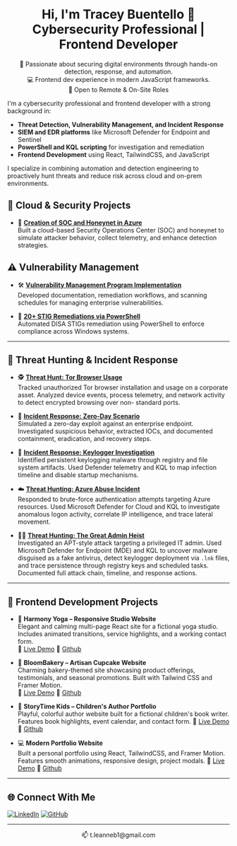 <h1 align="center">Hi, I'm Tracey Buentello 👋<br/>Cybersecurity Professional | Frontend Developer</h1>

<p align="center">
🔐 Passionate about securing digital environments through hands-on detection, response, and automation. <br/>
💻 Frontend dev experience in modern JavaScript frameworks. <br/>
💼 Open to Remote & On-Site Roles
</p>

I'm a cybersecurity professional and frontend developer with a strong background in:

- **Threat Detection, Vulnerability Management, and Incident Response**
- **SIEM and EDR platforms** like Microsoft Defender for Endpoint and Sentinel
- **PowerShell and KQL scripting** for investigation and remediation
- **Frontend Development** using React, TailwindCSS, and JavaScript

I specialize in combining automation and detection engineering to proactively hunt threats and reduce risk across cloud and on-prem environments.

## 🔐 Cloud & Security Projects

- 🚀 **[Creation of SOC and Honeynet in Azure](https://github.com/tleanne1/Cloud-SOC)**  
  Built a cloud-based Security Operations Center (SOC) and honeynet to simulate attacker behavior, collect telemetry, and enhance detection strategies.
  
## ⚠️ Vulnerability Management

- 🛠️ **[Vulnerability Management Program Implementation](https://github.com/tleanne1/vulnerability-management-program/tree/main)**  
  Developed documentation, remediation workflows, and scanning schedules for managing enterprise vulnerabilities.
  
- 🔧 **[20+ STIG Remediations via PowerShell](https://github.com/tleanne1/STIGS-PowerShell-Scripts)**  
  Automated DISA STIGs remediation using PowerShell to enforce compliance across Windows systems.

---

## 🚨 Threat Hunting & Incident Response

- 🕵️ **[Threat Hunt: Tor Browser Usage](https://github.com/tleanne1/threat-hunting-scenario-tor/tree/main)**  
  Tracked unauthorized Tor browser installation and usage on a corporate asset. Analyzed device events, process telemetry, and network activity to detect encrypted browsing over non-        standard ports.

- 🧪 **[Incident Response: Zero-Day Scenario](https://github.com/tleanne1/threat-hunting-scenario-zero-day)**  
  Simulated a zero-day exploit against an enterprise endpoint. Investigated suspicious behavior, extracted IOCs, and documented containment, eradication, and recovery steps.

- 📄 **[Incident Response: Keylogger Investigation](https://github.com/tleanne1/threat-hunting-scenario-keylogger)**  
  Identified persistent keylogging malware through registry and file system artifacts. Used Defender telemetry and KQL to map infection timeline and disable startup mechanisms.

- ☁️ **[Threat Hunting: Azure Abuse Incident](https://github.com/tleanne1/threat-hunting-Azure-Abuse-Incident)**  
  Responded to brute-force authentication attempts targeting Azure resources. Used Microsoft Defender for Cloud and KQL to investigate anomalous logon activity, correlate IP intelligence,   and trace lateral movement.
  
- 🕵️‍♀️ **[Threat Hunting: The Great Admin Heist](https://github.com/tleanne1/The-Great-Admin-Heist)**  
  Investigated an APT-style attack targeting a privileged IT admin. Used Microsoft Defender for Endpoint (MDE) and KQL to uncover malware disguised as a fake antivirus, detect keylogger     deployment via `.lnk` files, and trace persistence through registry keys and scheduled tasks. Documented full attack chain, timeline, and response actions.

---

## 🎨 Frontend Development Projects

- 💼 **Harmony Yoga – Responsive Studio Website**  
  Elegant and calming multi-page React site for a fictional yoga studio. Includes animated transitions, service highlights, and a working contact form. <br/>
  🔗 [Live Demo](https://harmony-yoga-client.vercel.app/) 🔗 [Github](https://github.com/tleanne1/harmony-yoga-client)

- 🍴 **BloomBakery – Artisan Cupcake Website**  
  Charming bakery-themed site showcasing product offerings, testimonials, and seasonal promotions. Built with Tailwind CSS and Framer Motion.  
  🔗 [Live Demo](https://bloombakery-client.vercel.app/) 🔗 [Github](https://github.com/tleanne1/bloombakery-client)


- 🏦 **StoryTime Kids – Children's Author Portfolio**  
  Playful, colorful author website built for a fictional children's book writer. Features book highlights, event calendar, and contact form. 
  🔗 [Live Demo](https://storytime-client.vercel.app/) 🔗 [Github](https://github.com/tleanne1/storytime-client)


- 💻 **Modern Portfolio Website**  
  Built a personal portfolio using React, TailwindCSS, and Framer Motion. Features smooth animations, responsive design, project modals.
  🔗 [Live Demo](https://tleanne.dev/) 🔗 [Github](https://github.com/tleanne1/developer.portfolio)

  
---

## 🌐 Connect With Me

[![LinkedIn](https://img.shields.io/badge/LinkedIn-Tracey%20Buentello-blue?style=for-the-badge&logo=linkedin)](https://www.linkedin.com/in/tleanne/)
[![GitHub](https://img.shields.io/badge/GitHub-tleanne1-black?style=for-the-badge&logo=github)](https://github.com/tleanne1)

---

<p align="center">📫 t.leanneb1@gmail.com</p>
